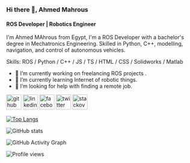 

### Hi there 👋, Ahmed Mahrous
#### ROS Developer | Robotics Engineer

I'm Ahmed MAhrous from Egypt, I'm a ROS Developer with a bachelor's degree in Mechatronics Engineering. Skilled in Python, C++, modelling, navigation, and control of autonomous vehicles.

Skills: ROS / Python / C++ / JS / TS / HTML / CSS / Solidworks / Matlab

- 🔭 I’m currently working on freelancing ROS projects . 
- 🌱 I’m currently learning Internet of robotic things. 
- 🤔 I’m looking for help with finding a remote job. 


[<img src='https://cdn.jsdelivr.net/npm/simple-icons@3.0.1/icons/github.svg' alt='github' height='40'>](https://github.com/AMahrous)  [<img src='https://cdn.jsdelivr.net/npm/simple-icons@3.0.1/icons/linkedin.svg' alt='linkedin' height='40'>](https://www.linkedin.com/in/ahmed-mahrous-396079129/)  [<img src='https://cdn.jsdelivr.net/npm/simple-icons@3.0.1/icons/facebook.svg' alt='facebook' height='40'>](https://www.facebook.com/ahmed.mahrous.58152)  [<img src='https://cdn.jsdelivr.net/npm/simple-icons@3.0.1/icons/twitter.svg' alt='twitter' height='40'>](https://twitter.com/amahrous10)  [<img src='https://cdn.jsdelivr.net/npm/simple-icons@3.0.1/icons/stackoverflow.svg' alt='stackoverflow' height='40'>](https://stackoverflow.com/users/16568605/ahmed-mahrous)  

[![Top Langs](https://github-readme-stats.vercel.app/api/top-langs/?username=AMahrous)](https://github.com/anuraghazra/github-readme-stats)

![GitHub stats](https://github-readme-stats.vercel.app/api?username=AMahrous&show_icons=true)  

![GitHub Activity Graph](https://activity-graph.herokuapp.com/graph?username=AMahrous)  

![Profile views](https://gpvc.arturio.dev/AMahrous)
